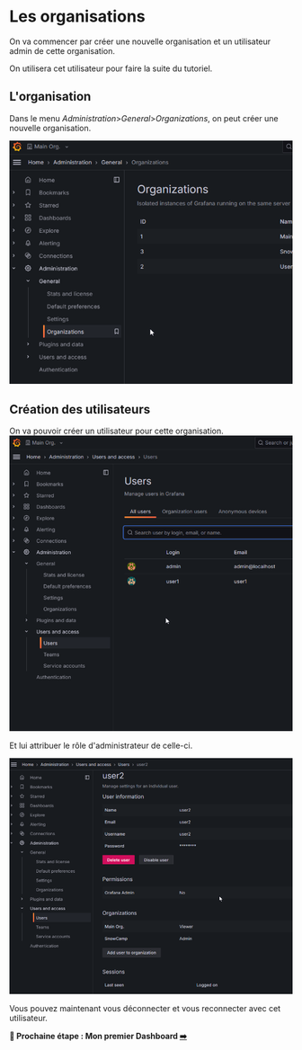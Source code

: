 # Les organisations

On va commencer par créer une nouvelle organisation et un utilisateur admin de cette organisation.

On utilisera cet utilisateur pour faire la suite du tutoriel.

## L'organisation

Dans le menu *Administration*>*General*>*Organizations*, on peut créer une nouvelle organisation.

![alt text](image.png)

## Création des utilisateurs

On va pouvoir créer un utilisateur pour cette organisation.
![alt text](image-1.png)

Et lui attribuer le rôle d'administrateur de celle-ci.

![alt text](image-2.png)

Vous pouvez maintenant vous déconnecter et vous reconnecter avec cet utilisateur.

**🛫 Prochaine étape : Mon premier Dashboard [➡️](../labs.md)**